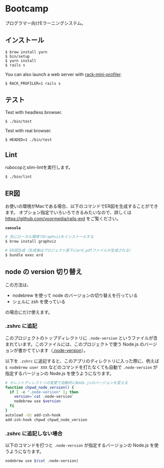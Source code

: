 # Bootcamp

プログラマー向けEラーニングシステム。

## インストール

    $ brew install yarn
    $ bin/setup
    $ yarn install
    $ rails s

You can also launch a web server with [rack-mini-profiler](https://github.com/MiniProfiler/rack-mini-profiler).

    $ RACK_PROFILER=1 rails s

## テスト

Test with headless browser.

```
$ ./bin/test
```

Test with real browser.

```
$ HEADED=1 ./bin/test
```

## Lint

rubocopとslim-lintを実行します。

```
$ ./bin/lint
```

## ER図
お使いの環境がMacである場合、以下のコマンドでER図を生成することができます。
オプション指定でいろいろできるみたいなので、詳しくは https://github.com/voormedia/rails-erd をご覧ください。

**`console`**
```bash
# 先にローカル環境でGraphvizをインストールする
$ brew install graphviz

# ER図生成（生成後はプロジェクト直下にerd.pdfファイルが生成される）
$ bundle exec erd
```

## node の version 切り替え

この方法は、

- nodebrew を使って node のバージョンの切り替えを行っている
- シェルに zsh を使っている

の場合にだけ使えます。

### .zshrc に追記

このプロジェクトのトップディレクトリに `.node-version` というファイルが含まれています。このファイルには、このプロジェクトで使う Node.js のバージョンが書かてています（[.node-version](https://github.com/fjordllc/bootcamp/blob/master/.node-version)）。

以下を `.zshrc` に追記すると、このアプリのディレクトリに入った際に、例えば `$ nodebrew user XXX` などのコマンドを打たなくても自動で `.node-version` が指定するバージョンの Node.js を使うようになります。

```bash
# カレントディレクトリの変更で自動的にNode.jsのバージョンを変える
function chpwd_node_version() {
  if [ -e ".node-version" ]; then
    version=`cat .node-version`
    nodebrew use $version
  fi
}
autoload -Uz add-zsh-hook
add-zsh-hook chpwd chpwd_node_version
```

### .zshrc に追記しない場合

以下のコマンドを打つと `.node-version` が指定するバージョンの Node.js を使うようになります。

```bash
nodebrew use $(cat .node-version)
```
